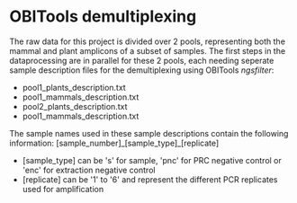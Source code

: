 # OBITools demultiplexing
The raw data for this project is divided over 2 pools, representing both the mammal and plant amplicons of a subset of samples.
The first steps in the dataprocessing are in parallel for these 2 pools, each needing seperate sample description files for the demultiplexing using OBITools *ngsfilter*:

 - pool1_plants_description.txt
 - pool1_mammals_description.txt
 - pool2_plants_description.txt
 - pool1_mammals_description.txt

The sample names used in these sample descriptions contain the following information:
[sample_number]\_[sample_type]\_[replicate]

- [sample_type] can be 's' for sample, 'pnc' for PRC negative control or 'enc' for extraction negative control
- [replicate] can be '1' to '6' and represent the different PCR replicates used for amplification
